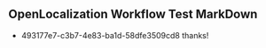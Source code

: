 ## OpenLocalization Workflow Test MarkDown
* 493177e7-c3b7-4e83-ba1d-58dfe3509cd8 thanks!

<!--HONumber=Nov16_HO2-->



